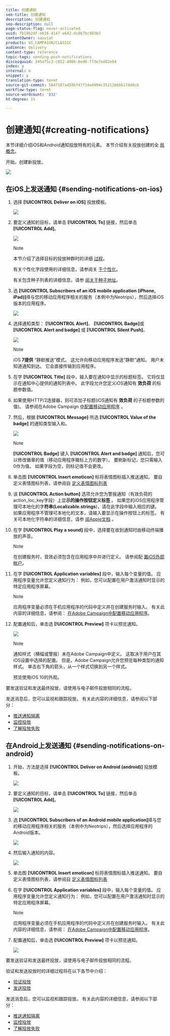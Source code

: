 ```yaml
---
title: 创建通知
seo-title: 创建通知
description: 创建通知
seo-description: null
page-status-flag: never-activated
uuid: fb1862df-e616-4147-a642-dc867bc983b5
contentOwner: sauviat
products: SG_CAMPAIGN/CLASSIC
audience: delivery
content-type: reference
topic-tags: sending-push-notifications
discoiquuid: 345af5c2-c852-4086-8ed0-ff3e7e402e04
index: y
internal: n
snippet: y
translation-type: tm+mt
source-git-commit: 5847107a459bf47f34e4994c3521266bb174d8cb
workflow-type: tm+mt
source-wordcount: '832'
ht-degree: 1%

---
```



# 创建通知{#creating-notifications}

本节详细介绍iOS和Android通知投放特有的元素。 本节介绍有关投放创建的全 [局概念](../../delivery/using/steps-about-delivery-creation-steps.md)。

开始，创建新投放。

![](assets/nmac_delivery_1.png)

## 在iOS上发送通知 {#sending-notifications-on-ios}

1. 选择 **[!UICONTROL Deliver on iOS]** 投放模板。

   ![](assets/nmac_delivery_ios_1.png)

1. 要定义通知的目标，请单击 **[!UICONTROL To]** 链接，然后单击 **[!UICONTROL Add]**。

   ![](assets/nmac_delivery_ios_2.png)

   >[!NOTE]
   >
   >本节介绍了选择目标的投放种群时的详细 [过程](../../delivery/using/steps-defining-the-target-population.md)。
   >
   >有关个性化字段使用的详细信息，请参阅关 [于个性化](../../delivery/using/about-personalization.md)。
   >
   >有关包含种子列表的详细信息，请参 [阅关于种子地址](../../delivery/using/about-seed-addresses.md)。

1. 选 **[!UICONTROL Subscribers of an iOS mobile application (iPhone, iPad)]**&#x200B;择与您的移动应用程序相关的服务（本例中为Neotrips），然后选择iOS版本的应用程序。

   ![](assets/nmac_delivery_ios_3.png)

1. 选择通知类型： **[!UICONTROL Alert]**、 **[!UICONTROL Badge]**&#x200B;或 **[!UICONTROL Alert and badge]** 或 **[!UICONTROL Silent Push]**。

   ![](assets/nmac_delivery_ios_4.png)

   >[!NOTE]
   >
   >iOS **7提供** “静默推送”模式。 这允许向移动应用程序发送“静默”通知。 用户未知道通知到达。 它会直接传输到应用程序。

1. 在字 **[!UICONTROL Title]** 段中，输入要在通知中显示的标题标签。 它将仅显示在通知中心提供的通知列表中。 此字段允许您定义iOS通知有 **效负荷** 的标题参数值。

1. 如果使用HTTP/2连接器，则可添加子标题(iOS通知有 **效负荷** 的子标题参数的值)。 请参阅在Adobe Campaign [中配置移动应用程序](../../delivery/using/configuring-the-mobile-application.md) 。

1. 然后，根据 **[!UICONTROL Message]** 所选 **[!UICONTROL Value of the badge]** 的通知类型输入和。

   ![](assets/nmac_delivery_ios_5.png)

   >[!NOTE]
   >
   >**[!UICONTROL Badge]** 键入 **[!UICONTROL Alert and badge]** 通知后，您可以修改徽章的值（移动应用程序徽标上方的数字）。 要刷新标记，您只需输入0作为值。 如果字段为空，则标记值不会更改。

1. 单击图 **[!UICONTROL Insert emoticon]** 标将表情图标插入推送通知。 要自定义表情图标列表，请参阅自 [定义表情图标列表](../../delivery/using/defining-interactive-content.md)

1. 该 **[!UICONTROL Action button]** 选项允许您为警报通知（有效负荷的action_loc_key字段）上显&#x200B;**示的操作按钮定义标签** 。 如果您的iOS应用程序管理可本地化的字&#x200B;**符串(Localizable.strings**)，请在此字段中输入相应的键。 如果应用程序不管理可本地化的文本，请输入要显示在操作按钮上的标签。 有关可本地化字符串的详细信息，请参 [阅Apple文档](https://developer.apple.com/library/archive/documentation/NetworkingInternet/Conceptual/RemoteNotificationsPG/CreatingtheNotificationPayload.html#//apple_ref/doc/uid/TP40008194-CH10-SW1) 。
1. 在字 **[!UICONTROL Play a sound]** 段中，选择要在收到通知时由移动终端播放的声音。

   >[!NOTE]
   >
   >在创建服务时，音效必须包含在应用程序中并进行定义。 请参阅配 [置iOS外部帐户](../../delivery/using/configuring-the-mobile-application.md#configuring-external-account-ios)。

1. 在字 **[!UICONTROL Application variables]** 段中，输入每个变量的值。 应用程序变量允许您定义通知行为： 例如，您可以配置在用户激活通知时显示的特定应用程序屏幕。

   >[!NOTE]
   >
   >应用程序变量必须在手机应用程序的代码中定义并在创建服务时输入。 有关此内容的详细信息，请参阅： [在Adobe Campaign中配置移动应用程序](../../delivery/using/configuring-the-mobile-application.md)。

1. 配置通知后，单击选 **[!UICONTROL Preview]** 项卡以预览通知。

   ![](assets/nmac_intro_2.png)

   >[!NOTE]
   >
   >通知样式（横幅或警报）未在Adobe Campaign中定义。 这取决于用户在其iOS设置中选择的配置。 但是，Adobe Campaign允许您预览每种类型的通知样式。 单击右下角的箭头，从一个样式切换到另一个样式。
   >
   >预览使用iOS 10的外观。

要发送验证和发送最终投放，请使用与电子邮件投放相同的流程。

发送消息后，您可以监视和跟踪投放。 有关此内容的详细信息，请参阅以下部分：

* [推送通知隔离](../../delivery/using/understanding-quarantine-management.md#push-notification-quarantines)
* [监控投放](../../delivery/using/monitoring-a-delivery.md)
* [了解投放失败](../../delivery/using/understanding-delivery-failures.md)

## 在Android上发送通知 {#sending-notifications-on-android}

1. 开始，方法是选择 **[!UICONTROL Deliver on Android (android)]** 投放模板。

   ![](assets/nmac_delivery_android_1.png)

1. 要定义通知的目标，请单击 **[!UICONTROL To]** 链接，然后单击 **[!UICONTROL Add]**。

   ![](assets/nmac_delivery_android_2.png)

1. 选 **[!UICONTROL Subscribers of an Android mobile application]**&#x200B;择与您的移动应用程序相关的服务（本例中为Neotrips），然后选择应用程序的Android版本。

   ![](assets/nmac_delivery_android_3.png)

1. 然后输入通知的内容。

   ![](assets/nmac_delivery_android_4.png)

1. 单击图 **[!UICONTROL Insert emoticon]** 标将表情图标插入推送通知。 要自定义表情图标列表，请参阅自 [定义表情图标列表](../../delivery/using/defining-interactive-content.md)

1. 在字 **[!UICONTROL Application variables]** 段中，输入每个变量的值。 应用程序变量允许您定义通知行为： 例如，您可以配置在用户激活通知时显示的特定应用程序屏幕。

   >[!NOTE]
   >
   >应用程序变量必须在手机应用程序的代码中定义并在创建服务时输入。 有关此内容的详细信息，请参阅： [在Adobe Campaign中配置移动应用程序](../../delivery/using/configuring-the-mobile-application.md)。

1. 配置通知后，单击选 **[!UICONTROL Preview]** 项卡以预览通知。

   ![](assets/nmac_intro_1.png)

要发送验证和发送最终投放，请使用与电子邮件投放相同的流程。

验证和发送投放时的详细过程将在以下各节中介绍：

* [验证投放](../../delivery/using/steps-validating-the-delivery.md)
* [发送投放](../../delivery/using/steps-sending-the-delivery.md)

发送消息后，您可以监视和跟踪投放。 有关此内容的详细信息，请参阅以下部分：

* [推送通知隔离](../../delivery/using/understanding-quarantine-management.md#push-notification-quarantines)
* [监控投放](../../delivery/using/monitoring-a-delivery.md)
* [了解投放失败](../../delivery/using/understanding-delivery-failures.md)

